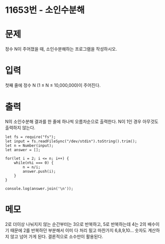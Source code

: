 # 11653번 - 소인수분해

# 문제
정수 N이 주어졌을 때, 소인수분해하는 프로그램을 작성하시오.

# 입력
첫째 줄에 정수 N (1 ≤ N ≤ 10,000,000)이 주어진다.

# 출력
N의 소인수분해 결과를 한 줄에 하나씩 오름차순으로 출력한다. N이 1인 경우 아무것도 출력하지 않는다.

```
let fs = require("fs");
let input = fs.readFileSync("/dev/stdin").toString().trim();
let n = Number(input);
let answer = [];

for(let i = 2; i <= n; i++) {
    while(n%i === 0) {
        n = n/i;
        answer.push(i);
    }
}

console.log(answer.join('\n'));
```

# 메모
2로 더이상 나눠지지 않는 순간부터는 3으로 반복하고, 5로 반복하는데 4는 2의 배수이기 때문에 2를 반복하던 부분해서 이미 다 처리 됬고
마찬가지 6,8,9,10... 숫자도 계산하지 않고 넘어 가게 된다. 결론적으로 소수만이 활용된다.
